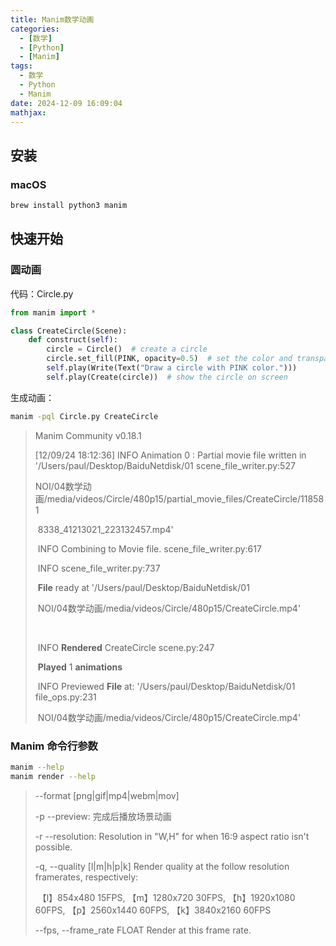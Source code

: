 ```yaml
---
title: Manim数学动画
categories:
  - [数学]
  - [Python]
  - [Manim]
tags:
  - 数学
  - Python
  - Manim
date: 2024-12-09 16:09:04
mathjax:
---
```


## 安装

### macOS

```bash
brew install python3 manim
```

## 快速开始

### 圆动画

代码：Circle.py

```python
from manim import *

class CreateCircle(Scene):
    def construct(self):
        circle = Circle()  # create a circle
        circle.set_fill(PINK, opacity=0.5)  # set the color and transparency
        self.play(Write(Text("Draw a circle with PINK color.")))
        self.play(Create(circle))  # show the circle on screen
```

生成动画：

```bash
manim -pql Circle.py CreateCircle
```

>Manim Community v0.18.1
>
>
>
>[12/09/24 18:12:36] INFO   Animation 0 : Partial movie file written in '/Users/paul/Desktop/BaiduNetdisk/01 scene_file_writer.py:527
>
>​               NOI/04数学动画/media/videos/Circle/480p15/partial_movie_files/CreateCircle/118581             
>
>​               8338_41213021_223132457.mp4'                                        
>
>​          INFO   Combining to Movie file.                             scene_file_writer.py:617
>
>​          INFO                                            scene_file_writer.py:737
>
>​               **File** ready at '/Users/paul/Desktop/BaiduNetdisk/01                             
>
>​               NOI/04数学动画/media/videos/Circle/480p15/CreateCircle.mp4'                        
>
>​                                                                    
>
>​          INFO   **Rendered** CreateCircle                                     scene.py:247
>
>​               **Played** 1 **animations**                                            
>
>​          INFO   Previewed **File** at: '/Users/paul/Desktop/BaiduNetdisk/01                  file_ops.py:231
>
>​               NOI/04数学动画/media/videos/Circle/480p15/CreateCircle.mp4' 

### Manim 命令行参数

```bash
manim --help
manim render --help
```

>--format [png|gif|mp4|webm|mov]
>
>-p --preview: 完成后播放场景动画
>
>-r --resolution: Resolution in "W,H" for when 16:9 aspect ratio isn't possible.
>
>-q, --quality [l|m|h|p|k]   Render quality at the follow resolution framerates, respectively: 
>
>​	【l】854x480 15FPS, 【m】1280x720 30FPS, 【h】1920x1080 60FPS, 【p】2560x1440 60FPS, 【k】3840x2160 60FPS
>
>--fps, --frame_rate FLOAT   Render at this frame rate.
